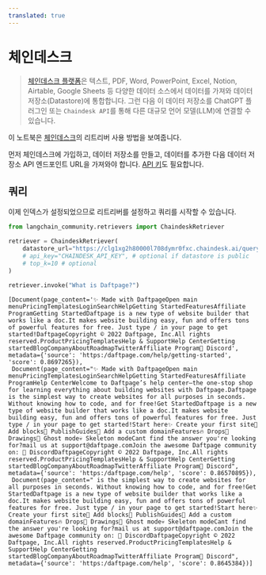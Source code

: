 ```yaml
---
translated: true
---
```


# 체인데스크

>[체인데스크 플랫폼](https://docs.chaindesk.ai/introduction)은 텍스트, PDF, Word, PowerPoint, Excel, Notion, Airtable, Google Sheets 등 다양한 데이터 소스에서 데이터를 가져와 데이터 저장소(Datastore)에 통합합니다.
그런 다음 이 데이터 저장소를 ChatGPT 플러그인 또는 `Chaindesk API`를 통해 다른 대규모 언어 모델(LLM)에 연결할 수 있습니다.

이 노트북은 [체인데스크](https://www.chaindesk.ai/)의 리트리버 사용 방법을 보여줍니다.

먼저 체인데스크에 가입하고, 데이터 저장소를 만들고, 데이터를 추가한 다음 데이터 저장소 API 엔드포인트 URL을 가져와야 합니다. [API 키](https://docs.chaindesk.ai/api-reference/authentication)도 필요합니다.

## 쿼리

이제 인덱스가 설정되었으므로 리트리버를 설정하고 쿼리를 시작할 수 있습니다.

```python
from langchain_community.retrievers import ChaindeskRetriever
```

```python
retriever = ChaindeskRetriever(
    datastore_url="https://clg1xg2h80000l708dymr0fxc.chaindesk.ai/query",
    # api_key="CHAINDESK_API_KEY", # optional if datastore is public
    # top_k=10 # optional
)
```

```python
retriever.invoke("What is Daftpage?")
```

```output
[Document(page_content='✨ Made with DaftpageOpen main menuPricingTemplatesLoginSearchHelpGetting StartedFeaturesAffiliate ProgramGetting StartedDaftpage is a new type of website builder that works like a doc.It makes website building easy, fun and offers tons of powerful features for free. Just type / in your page to get started!DaftpageCopyright © 2022 Daftpage, Inc.All rights reserved.ProductPricingTemplatesHelp & SupportHelp CenterGetting startedBlogCompanyAboutRoadmapTwitterAffiliate Program👾 Discord', metadata={'source': 'https:/daftpage.com/help/getting-started', 'score': 0.8697265}),
 Document(page_content="✨ Made with DaftpageOpen main menuPricingTemplatesLoginSearchHelpGetting StartedFeaturesAffiliate ProgramHelp CenterWelcome to Daftpage’s help center—the one-stop shop for learning everything about building websites with Daftpage.Daftpage is the simplest way to create websites for all purposes in seconds. Without knowing how to code, and for free!Get StartedDaftpage is a new type of website builder that works like a doc.It makes website building easy, fun and offers tons of powerful features for free. Just type / in your page to get started!Start here✨ Create your first site🧱 Add blocks🚀 PublishGuides🔖 Add a custom domainFeatures🔥 Drops🎨 Drawings👻 Ghost mode💀 Skeleton modeCant find the answer you're looking for?mail us at support@daftpage.comJoin the awesome Daftpage community on: 👾 DiscordDaftpageCopyright © 2022 Daftpage, Inc.All rights reserved.ProductPricingTemplatesHelp & SupportHelp CenterGetting startedBlogCompanyAboutRoadmapTwitterAffiliate Program👾 Discord", metadata={'source': 'https:/daftpage.com/help', 'score': 0.86570895}),
 Document(page_content=" is the simplest way to create websites for all purposes in seconds. Without knowing how to code, and for free!Get StartedDaftpage is a new type of website builder that works like a doc.It makes website building easy, fun and offers tons of powerful features for free. Just type / in your page to get started!Start here✨ Create your first site🧱 Add blocks🚀 PublishGuides🔖 Add a custom domainFeatures🔥 Drops🎨 Drawings👻 Ghost mode💀 Skeleton modeCant find the answer you're looking for?mail us at support@daftpage.comJoin the awesome Daftpage community on: 👾 DiscordDaftpageCopyright © 2022 Daftpage, Inc.All rights reserved.ProductPricingTemplatesHelp & SupportHelp CenterGetting startedBlogCompanyAboutRoadmapTwitterAffiliate Program👾 Discord", metadata={'source': 'https:/daftpage.com/help', 'score': 0.8645384})]
```
